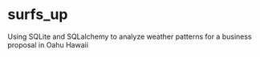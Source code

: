 # surfs_up
Using SQLite and SQLalchemy to analyze weather patterns for a business proposal in Oahu Hawaii
